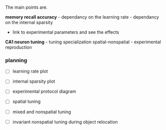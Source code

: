 
The main points are.

**memory recall accuracy**
    - dependancy on the learning rate
    - dependancy on the internal sparsity

- link to experimental parameters and see the effects


**CA1 neuron tuning**
    - tuning specialization spatial-nonspatial
    - experimental reproduction


### planning

- [ ] learning rate plot
- [ ] internal sparsity plot

- [ ] experimental protocol diagram
- [ ] spatial tuning
- [ ] mixed and nonspatial tuning
- [ ] invariant nonspatial tuning during object relocation


